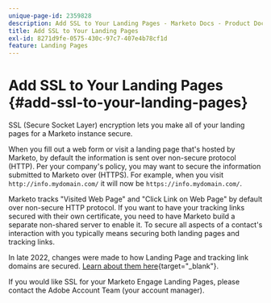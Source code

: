 ```yaml
---
unique-page-id: 2359828
description: Add SSL to Your Landing Pages - Marketo Docs - Product Documentation
title: Add SSL to Your Landing Pages
exl-id: 8271d9fe-0575-430c-97c7-407e4b78cf1d
feature: Landing Pages
---
```

# Add SSL to Your Landing Pages {#add-ssl-to-your-landing-pages}

SSL (Secure Socket Layer) encryption lets you make all of your landing pages for a Marketo instance secure.

When you fill out a web form or visit a landing page that's hosted by Marketo, by default the information is sent over non-secure protocol (HTTP). Per your company's policy, you may want to secure the information submitted to Marketo over (HTTPS). For example, when you visit `http://info.mydomain.com/` it will now be `https://info.mydomain.com/`.

Marketo tracks "Visited Web Page" and "Click Link on Web Page" by default over non-secure HTTP protocol. If you want to have your tracking links secured with their own certificate, you need to have Marketo build a separate non-shared server to enable it. To secure all aspects of a contact's interaction with you typically means securing both landing pages and tracking links.

In late 2022, changes were made to how Landing Page and tracking link domains are secured. [Learn about them here](https://nation.marketo.com/t5/product-blogs/changes-to-marketo-engage-secured-domains-platform/ba-p/329305){target="_blank"}.

If you would like SSL for your Marketo Engage Landing Pages, please contact the Adobe Account Team (your account manager).
